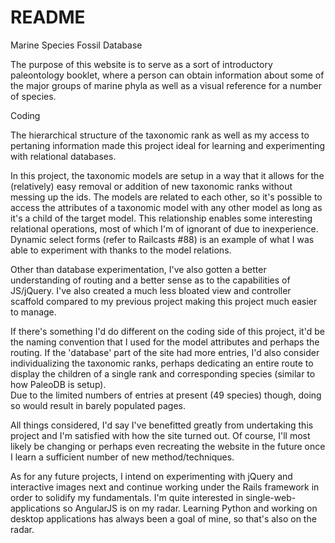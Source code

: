 # README

Marine Species Fossil Database

The purpose of this website is to serve as a sort of introductory paleontology 
booklet, where a person can obtain information about some of the major groups 
of marine phyla as well as a visual reference for a number of species.


Coding 

The hierarchical structure of the taxonomic rank as well as my access to pertaning 
information made this project ideal for learning and experimenting with relational 
databases.

In this project, the taxonomic models are setup in a way that it allows for the 
(relatively) easy removal or addition of new taxonomic ranks without messing up 
the ids.  The models are related to each other, so it's possible to access the 
attributes of a taxonomic model with any other model as long as it's a child of 
the target model.  This relationship enables some interesting relational operations, 
most of which I'm of ignorant of due to inexperience.  Dynamic select forms 
(refer to Railcasts #88) is an example of what I was able to experiment with thanks 
to the model relations.  

Other than database experimentation, I've also gotten a better understanding of 
routing and a better sense as to the capabilities of JS/jQuery. I've also created 
a much less bloated view and controller scaffold compared to my previous project 
making this project much easier to manage. 

If there's something I'd do different on the coding side of this project, it'd be 
the naming convention that I used for the model attributes and perhaps the routing.
If the 'database' part of the site had more entries, I'd also consider individualizing
the taxonomic ranks, perhaps dedicating an entire route to display the children
of a single rank and corresponding species (similar to how PaleoDB is setup).  
Due to the limited numbers of entries at present (49 species) though,
doing so would result in barely populated pages.


All things considered, I'd say I've benefitted greatly from undertaking this 
project and I'm satisfied with how the site turned out.  Of course, I'll most likely 
be changing or perhaps even recreating the website in the future once I learn a 
sufficient number of new method/techniques.


As for any future projects, I intend on experimenting with jQuery and interactive 
images next and continue working under the Rails framework in order to solidify
my fundamentals.  I'm quite interested in single-web-applications so AngularJS
is on my radar.  Learning Python and working on desktop applications has 
always been a goal of mine, so that's also on the radar. 